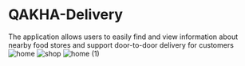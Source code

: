# QAKHA-Delivery
The application allows users to easily find and view information about nearby food stores and support door-to-door delivery for customers
![home](https://user-images.githubusercontent.com/68292470/122321441-11ebd900-cf4e-11eb-8b62-bf365bf4c950.jpg)
![shop](https://user-images.githubusercontent.com/68292470/122322961-87f13f80-cf50-11eb-94d4-71214fc46d0a.jpg)
![home (1)](https://user-images.githubusercontent.com/68292470/122323064-b1aa6680-cf50-11eb-9095-fb091631d000.jpg)
